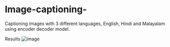 # Image-captioning-
Captioning images with 3 different languages, English, Hindi and Malayalam using encoder decoder model.


Results
![image](https://github.com/Madhumita0706/Image-captioning-/assets/137922154/d02c469f-9111-497a-8e95-859c119b58e4)
